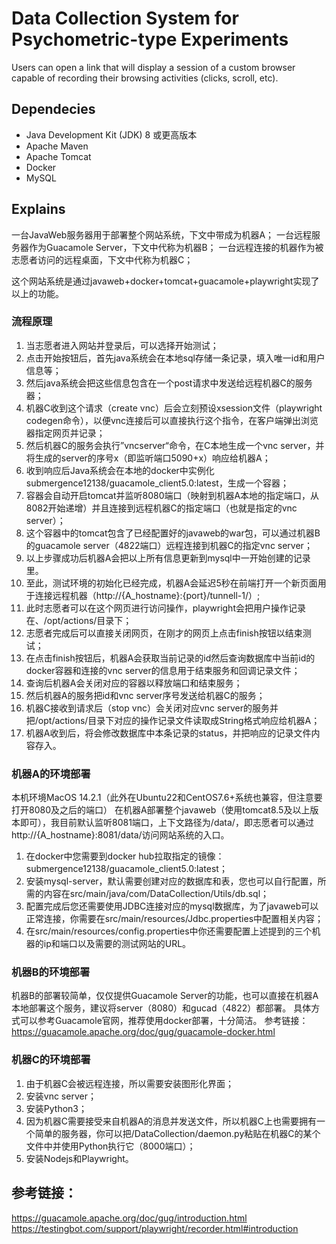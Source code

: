 # Data Collection System for Psychometric-type Experiments

Users can open a link that will display a session of a custom browser capable of recording their browsing activities (clicks, scroll, etc).



## Dependecies

- Java Development Kit (JDK) 8 或更高版本
- Apache Maven
- Apache Tomcat
- Docker
- MySQL

## Explains

一台JavaWeb服务器用于部署整个网站系统，下文中带成为机器A；
一台远程服务器作为Guacamole Server，下文中代称为机器B；
一台远程连接的机器作为被志愿者访问的远程桌面，下文中代称为机器C；

这个网站系统是通过javaweb+docker+tomcat+guacamole+playwright实现了以上的功能。

### 流程原理
1. 当志愿者进入网站并登录后，可以选择开始测试；
2. 点击开始按钮后，首先java系统会在本地sql存储一条记录，填入唯一id和用户信息等；
3. 然后java系统会把这些信息包含在一个post请求中发送给远程机器C的服务器；
4. 机器C收到这个请求（create vnc）后会立刻预设xsession文件（playwright codegen命令），以便vnc连接后可以直接执行这个指令，在客户端弹出浏览器指定网页并记录；
5. 然后机器C的服务会执行”vncserver“命令，在C本地生成一个vnc server，并将生成的server的序号x（即监听端口5090+x）响应给机器A；
6. 收到响应后Java系统会在本地的docker中实例化submergence12138/guacamole_client5.0:latest，生成一个容器；
7. 容器会自动开启tomcat并监听8080端口（映射到机器A本地的指定端口，从8082开始递增）并且连接到远程机器C的指定端口（也就是指定的vnc server）；
8. 这个容器中的tomcat包含了已经配置好的javaweb的war包，可以通过机器B的guacamole server（4822端口）远程连接到机器C的指定vnc server；
9. 以上步骤成功后机器A会把以上所有信息更新到mysql中一开始创建的记录里。
10. 至此，测试环境的初始化已经完成，机器A会延迟5秒在前端打开一个新页面用于连接远程机器（http://{A_hostname}:{port}/tunnell-1/）;
11. 此时志愿者可以在这个网页进行访问操作，playwright会把用户操作记录在、/opt/actions/目录下；
12. 志愿者完成后可以直接关闭网页，在刚才的网页上点击finish按钮以结束测试；
13. 在点击finish按钮后，机器A会获取当前记录的id然后查询数据库中当前id的docker容器和连接的vnc server的信息用于结束服务和回调记录文件；
14. 查询后机器A会关闭对应的容器以释放端口和结束服务；
15. 然后机器A的服务把id和vnc server序号发送给机器C的服务；
16. 机器C接收到请求后（stop vnc）会关闭对应vnc server的服务并把/opt/actions/目录下对应的操作记录文件读取成String格式响应给机器A；
17. 机器A收到后，将会修改数据库中本条记录的status，并把响应的记录文件内容存入。


### 机器A的环境部署
本机环境MacOS 14.2.1（此外在Ubuntu22和CentOS7.6+系统也兼容，但注意要打开8080及之后的端口）
在机器A部署整个javaweb（使用tomcat8.5及以上版本即可），我目前默认监听8081端口，上下文路径为/data/，即志愿者可以通过http://{A_hostname}:8081/data/访问网站系统的入口。

1. 在docker中您需要到docker hub拉取指定的镜像：submergence12138/guacamole_client5.0:latest；
2. 安装mysql-server，默认需要创建对应的数据库和表，您也可以自行配置，所需的内容在src/main/java/com/DataCollection/Utils/db.sql；
3. 配置完成后您还需要使用JDBC连接对应的mysql数据库，为了javaweb可以正常连接，你需要在src/main/resources/Jdbc.properties中配置相关内容；
4. 在src/main/resources/config.properties中你还需要配置上述提到的三个机器的ip和端口以及需要的测试网站的URL。

### 机器B的环境部署
机器B的部署较简单，仅仅提供Guacamole Server的功能，也可以直接在机器A本地部署这个服务，建议将server（8080）和gucad（4822）都部署。
具体方式可以参考Guacamole官网，推荐使用docker部署，十分简洁。
参考链接：https://guacamole.apache.org/doc/gug/guacamole-docker.html

### 机器C的环境部署
1. 由于机器C会被远程连接，所以需要安装图形化界面；
2. 安装vnc server；
3. 安装Python3；
4. 因为机器C需要接受来自机器A的消息并发送文件，所以机器C上也需要拥有一个简单的服务器，你可以把/DataCollection/daemon.py粘贴在机器C的某个文件中并使用Python执行它（8000端口）；
5. 安装Nodejs和Playwright。


## 参考链接：
https://guacamole.apache.org/doc/gug/introduction.html
https://testingbot.com/support/playwright/recorder.html#introduction








